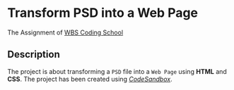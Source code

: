 # Transform PSD into a Web Page

The Assignment of [WBS Coding School](https://www.wbscodingschool.com/)

## Description
The project is about transforming a `PSD` file into a `Web Page` using **HTML** and **CSS**.
The project has been created using [*CodeSandbox*](https://codesandbox.io/s/github/Gio5haki/PSD).

